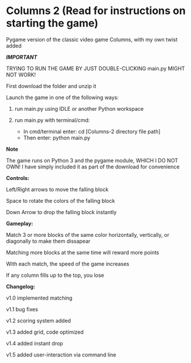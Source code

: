 # Columns 2 (Read for instructions on starting the game)
Pygame version of the classic video game Columns, with my own twist added

***IMPORTANT***

TRYING TO RUN THE GAME BY JUST DOUBLE-CLICKING main.py MIGHT NOT WORK!

First download the folder and unzip it

Launch the game in one of the following ways:

1) run main.py using IDLE or another Python workspace

2) run main.py with terminal/cmd: 
	- In cmd/terminal enter: cd [Columns-2 directory file path]
	- Then enter: python main.py

**Note**

The game runs on Python 3 and the pygame module, WHICH I DO NOT OWN! I have simply included it as part of the download for convenience

**Controls:**

Left/Right arrows to move the falling block

Space to rotate the colors of the falling block

Down Arrow to drop the falling block instantly


**Gameplay:**


Match 3 or more blocks of the same color horizontally, vertically, or diagonally to make them dissapear

Matching more blocks at the same time will reward more points

With each match, the speed of the game increases

If any column fills up to the top, you lose


**Changelog:**

v1.0 implemented matching

v1.1 bug fixes

v1.2 scoring system added

v1.3 added grid, code optimized

v1.4 added instant drop

v1.5 added user-interaction via command line
